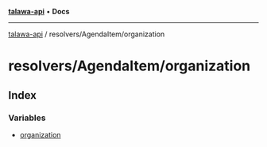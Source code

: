 [**talawa-api**](../../../README.md) • **Docs**

***

[talawa-api](../../../modules.md) / resolvers/AgendaItem/organization

# resolvers/AgendaItem/organization

## Index

### Variables

- [organization](variables/organization.md)
